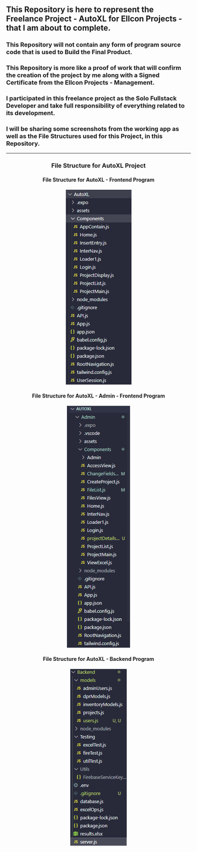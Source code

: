 ## This Repository is here to represent the Freelance Project - AutoXL for Ellcon Projects - that I am about to complete.

### This Repository will not contain any form of program source code that is used to Build the Final Product.

### This Repository is more like a proof of work that will confirm the creation of the project by me along with a Signed Certificate from the Ellcon Projects - Management.

### I participated in this freelance project as the Solo Fullstack Developer and take full responsibility of everything related to its development.

### I will be sharing some screenshots from the working app as well as the File Structures used for this Project, in this Repository.

<hr>
<div>
<h3 align="center">File Structure for AutoXL Project</h3>
<div align="center">
    <h4>File Structure for AutoXL - Frontend Program </h4>
    <img src="Screenshots/AutoXL Frontend File Structure.png" alt="Frontend File Structure"/>
</div>
<div align="center">
    <h4>File Structure for AutoXL - Admin - Frontend Program </h4>
    <img src="Screenshots/AutoXL Admin Frontend File Structure.png" alt="Admin File Structure"/>
</div>
<div align="center">
    <h4>File Structure for AutoXL - Backend Program </h4>
    <img src="Screenshots/AutoXL Backend File Structure.png" alt="Backend File Structure"/>
</div>
</div>
